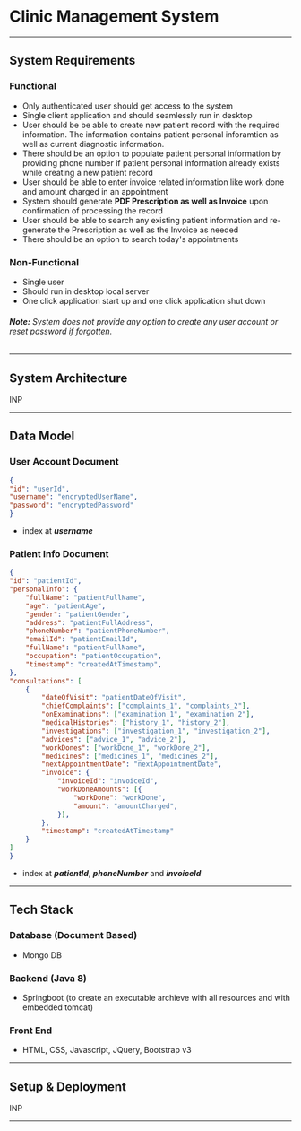 # Clinic Management System

---

## System Requirements
### Functional
- Only authenticated user should get access to the system
- Single client application and should seamlessly run in desktop
- User should be be able to create new patient record with the required information. The information contains patient personal inforamtion as well as current diagnostic information.
- There should be an option to populate patient personal information by providing phone number if patient personal information already exists while creating a new patient record
- User should be able to enter invoice related information like work done and amount charged in an appointment
- System should generate __PDF Prescription as well as Invoice__ upon confirmation of processing the record
- User should be able to search any existing patient information and re-generate the Prescription as well as the Invoice as needed
- There should be an option to search today's appointments

### Non-Functional
- Single user
- Should run in desktop local server
- One click application start up and one click application shut down

###### **_Note:_** System does not provide any option to create any user account or reset password if forgotten.

---

## System Architecture
INP

---

## Data Model
### User Account Document

```json
{
"id": "userId",
"username": "encryptedUserName",
"password": "encryptedPassword"
}
```

* index at **_username_**

### Patient Info Document

```json
{
"id": "patientId",
"personalInfo": {
    "fullName": "patientFullName",
    "age": "patientAge",
    "gender": "patientGender",
    "address": "patientFullAddress",
    "phoneNumber": "patientPhoneNumber",
    "emailId": "patientEmailId",
    "fullName": "patientFullName",
    "occupation": "patientOccupation",
    "timestamp": "createdAtTimestamp",
},
"consultations": [
    {
        "dateOfVisit": "patientDateOfVisit",
        "chiefComplaints": ["complaints_1", "complaints_2"],
        "onExaminations": ["examination_1", "examination_2"],
        "medicalHistories": ["history_1", "history_2"],
        "investigations": ["investigation_1", "investigation_2"],
        "advices": ["advice_1", "advice_2"],
        "workDones": ["workDone_1", "workDone_2"],
        "medicines": ["medicines_1", "medicines_2"],
        "nextAppointmentDate": "nextAppointmentDate",
        "invoice": {
            "invoiceId": "invoiceId",
            "workDoneAmounts": [{
                "workDone": "workDone",
                "amount": "amountCharged",
            }],
        },
        "timestamp": "createdAtTimestamp"
    }
]
}
```

* index at **_patientId_**, **_phoneNumber_** and **_invoiceId_**

---

## Tech Stack
### Database (Document Based)
- Mongo DB

### Backend (Java 8)
- Springboot (to create an executable archieve with all resources and with embedded tomcat)

### Front End
- HTML, CSS, Javascript, JQuery, Bootstrap v3

---

## Setup & Deployment
INP

---